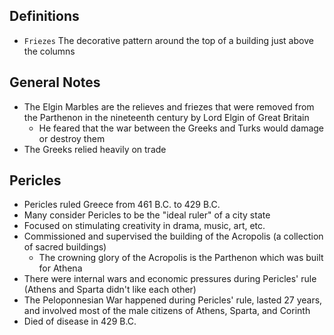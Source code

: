 ## Definitions
- `Friezes` The decorative pattern around the top of a building just above the columns

## General Notes
- The Elgin Marbles are the relieves and friezes that were removed from the Parthenon in the nineteenth century by Lord Elgin of Great Britain
  - He feared that the war between the Greeks and Turks would damage or destroy them
- The Greeks relied heavily on trade

## Pericles
- Pericles ruled Greece from 461 B.C. to 429 B.C.
- Many consider Pericles to be the "ideal ruler" of a city state
- Focused on stimulating creativity in drama, music, art, etc.
- Commissioned and supervised the building of the Acropolis (a collection of sacred buildings)
  - The crowning glory of the Acropolis is the Parthenon which was built for Athena
- There were internal wars and economic pressures during Pericles' rule (Athens and Sparta didn't like each other)
- The Peloponnesian War happened during Pericles' rule, lasted 27 years, and involved most of the male citizens of Athens, Sparta, and Corinth
- Died of disease in 429 B.C.
